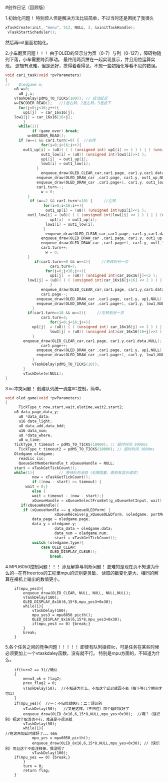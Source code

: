 #创作日记（回顾版）

1.初始化问题！
特别烦人但是解决方法比较简单，不过当时还是困扰了我很久
```c
xTaskCreate(init, "menu", 512, NULL, 3, &xinitTaskHandle);
 vTaskStartScheduler();
```
然后再init里面初始化。


2.小车翻页问题！！！
由于OLED的显示分为页（0-7）与列（0-127），障碍物随列下落，小车需要跨页移动。
最终用两页拼在一起实现显示，并且用位运算实现。
逻辑有点难，但是还好，摸得着看得见，不想一些初始化等看不见的错误。
```c
void car1_task(void *pvParameters)
{
//    Oledgame m;
    u8 w=0;
	  u8 j,i;
    vTaskDelay(pdMS_TO_TICKS(100)); // 启动延迟
  	w=ENCODER_READ();   //1是右转，2是左转，3是按下
	  for(j=0;j<16;j++){ 
		up1[j]  = car_16x16[j];
    low1[j] = car_16x16[16+j];
		}
	  while(1){
			if (game_over) break;
		  w=ENCODER_READ();
      if (w==1 && car1.turn!=0) {  //右转
				for(i=0;i<16;i++){      
        out1_up[i] = (u8)( ( ( (unsigned int) up1[i] >> 1 ) ) | ( (unsigned int)low1[i] << 7) );
				out1_low[i] = (u8)( (unsigned int)low1[i]>>1 );
				up1[i]  = out1_up[i];
				low1[i] = out1_low[i];
			  }
				enqueue_draw(OLED_CLEAR_car,car1.page, car1.y,car1.data,NULL);
			  enqueue_draw(OLED_DRAW_car ,car1.page, car1.y, out1_up,NULL);
			  enqueue_draw(OLED_DRAW_car ,car1.page+1, car1.y, out1_low,NULL);
			  car1.turn--;
				w = 0;
          }
		   if (w==2 && car1.turn!=10) {     //左转
				 for(i=0;i<16;i++){
				  out1_up[i] = (u8)( (unsigned int)up1[i]<<1 );
          out1_low[i] = (u8)( ( ( (unsigned int)low1[i] << 1 ) ) | ( (unsigned int)up1[i] >> 7) );
					up1[i]  = out1_up[i];
				  low1[i] = out1_low[i];
				 }
				  enqueue_draw(OLED_CLEAR_car,car1.page, car1.y,car1.data,NULL);
			    enqueue_draw(OLED_DRAW_car ,car1.page, car1.y, out1_up,NULL);
			  	enqueue_draw(OLED_DRAW_car ,car1.page+1, car1.y, out1_low,NULL);
			    car1.turn++;
				  w = 0;
          }
			 if(car1.turn==0 && w==1){     //右转到另一页
					car1.turn=7;
				  for(j=0;j<16;j++){ 
			 		up1[j]  = (u8)( (unsigned int)car_16x16[j]<<2 );
          low1[j] = (u8)( ( ( (unsigned int)car_16x16[j+16] << 2 ) ) | ( (unsigned int)car_16x16[j] >> 6) );
					}
				enqueue_draw(OLED_CLEAR_car,car1.page, car1.y,car1.data,NULL);
				car1.page--;
			  enqueue_draw(OLED_DRAW_car ,car1.page, car1.y, up1,NULL);
			  enqueue_draw(OLED_DRAW_car ,car1.page+1, car1.y, low1,NULL);			
		    }
		  if(car1.turn==10 && w==2){     //左转到另一页
			    car1.turn=3;
					for(j=0;j<16;j++){ 
            up1[j]  = (u8)( ( ( (unsigned int) car_16x16[j] >> 2 ) ) | ( (unsigned int)car_16x16[16+j] << 6) );
				    low1[j] = (u8)( (unsigned int)car_16x16[16+j]>>2 );
	      	}
        enqueue_draw(OLED_CLEAR_car,car1.page, car1.y,car1.data,NULL);
				car1.page++;
			  enqueue_draw(OLED_DRAW_car ,car1.page, car1.y, up1,NULL);
			  enqueue_draw(OLED_DRAW_car ,car1.page+1, car1.y, low1,NULL);					
		    }
			vTaskDelay(pdMS_TO_TICKS(10));
		}
		vTaskDelete(NULL);
}
```

3.iic冲突问题！
创建队列统一调度IIC控制，简单。
```c
void oled_game(void *pvParameters)
{
	  TickType_t now,start,wait,eletime,wait2,start2;
    u8 data_page,data_y;
	  u8 *data_data;
	  u16 data_light;
	  u8 data_add,data_bdd;
	  u16 data_num;
	  u8 *data_where;
	  u8 w_time;
    TickType_t timeout = pdMS_TO_TICKS(10000); // 超时时间 3000ms
	  TickType_t timeout2 = pdMS_TO_TICKS(10000); // 超时时间 3000ms
    Oledgame oledgame;
	  readiic iic;
	  QueueSetMemberHandle_t xQueueHandle = NULL;
    start = xTaskGetTickCount();
    while(1){           // 等待队列消息（无限阻塞，直到有显示请求）
			now = xTaskGetTickCount();
			if ((now - start) >= timeout) {
         wait = 0;}
			else {
            wait = timeout - (now - start);}
			xQueueHandle = xQueueSelectFromSet(g_xQueueSetInput, wait);
       if(xQueueHandle){	
        if (xQueueHandle == g_xQueueOLEDform) {
					  xQueueReceive(g_xQueueOLEDform, &oledgame, portMAX_DELAY);
            data_page = oledgame.page;
            data_y = oledgame.y;
					  data_data = oledgame.data;
					  data_num = oledgame.num;
					  start = xTaskGetTickCount();
            switch (oledgame.type){
                case OLED_CLEAR:
                    OLED_DISPLAY_CLEAR();
                    break;
```

4.MPU6050控制问题！！！
涉及解算与判断问题！
更难的是现在页不知道为什么的--在有freertos的工程里mpu的识别更灵敏，
读取的数变化更大，相同的解算在裸机上输出的数值更小。

		if(mpu_yes3){
			enqueue_draw(OLED_CLEAR, NULL, NULL, NULL,NULL);
			vTaskDelay(100); 
			OLED_DISPLAY_8x16(6,15*8,mpu_yes3+0x30); 
			while(1){
				vTaskDelay(100);  
				mpu_yes3 = mpu6050_picth();
				OLED_DISPLAY_8x16(6,15*8,mpu_yes3+0x30); 
				if(mpu_yes3 == 0) {break;}
			}
			break;
		}
5.各个任务之间的竞争问题！！！！！
即使有队列操控iic，可是任务在某些时候必须要加上一个vtaskdaley函数，没有就不行。
特别是mpu方面的，不知道为什么。

		if(turn2 == 3)//确认
		{
			menu3_ok = flag2;
			prev_flag2 = 0;
			vTaskDelay(50);  //不知道为什么，不加这个延迟就回不去（按下等几个瞬间才可以）
		}
  		if(mpu_yes){  //一：不归位就执行；二：误识别
			vTaskDelay(50);   //又是这样，（不归位）加个延时就好了
			enqueue_draw(OLED_8x16,6,15*8,NULL,mpu_yes+0x30);  //啊？（误识别）把这个取消也不行，难道是不观测就
			vTaskDelay(50);
			while(1){
    //在这再加延时就好了。。。666
				mpu_yes = mpu6050_picth();
				enqueue_draw(OLED_8x16,6,15*8,NULL,mpu_yes+0x30); //（误识别）而且这个不能注释掉，我没招了
				vTaskDelay(100);
        if(mpu_yes == 0) {break;}
			}
			turn = 0;
			return flag;
		}

